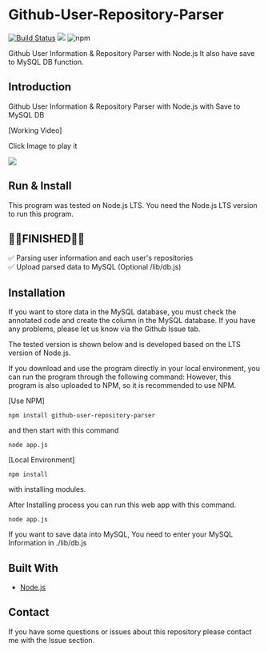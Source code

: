 # Github-User-Repository-Parser

[![Build Status](https://travis-ci.org/writingdeveloper/Github-User-Repository-Parser.svg?branch=master)](https://travis-ci.org/writingdeveloper/Github-User-Repository-Parser) ![](https://img.shields.io/badge/Code%20Statue-Close-red.svg) ![npm](https://img.shields.io/npm/dt/github-user-repository-parser)

Github User Information & Repository Parser with Node.js
It also have save to MySQL DB function.

## Introduction

Github User Information & Repository Parser with Node.js with Save to MySQL DB

[Working Video]

Click Image to play it

[![](http://img.youtube.com/vi/L0hq0gtrvYo/0.jpg)](http://www.youtube.com/watch?v=L0hq0gtrvYo)

## Run & Install

This program was tested on Node.js LTS. You need the Node.js LTS version to run this program.

## 👨‍💻FINISHED👨‍💻

✅ Parsing user information and each user's repositories  
✅ Upload parsed data to MySQL (Optional /lib/db.js)

## Installation

If you want to store data in the MySQL database, you must check the annotated code and create the column in the MySQL database. If you have any problems, please let us know via the Github Issue tab.

The tested version is shown below and is developed based on the LTS version of Node.js.

If you download and use the program directly in your local environment, you can run the program through the following command: However, this program is also uploaded to NPM, so it is recommended to use NPM.

[Use NPM]

```
npm install github-user-repository-parser
```

and then start with this command

```
node app.js
```

[Local Environment]

```
npm install
```

with installing modules.

After Installing process you can run this web app with this command.

```
node app.js
```

If you want to save data into MySQL, You need to enter your MySQL Information in ./lib/db.js

## Built With

- [Node.js](https://nodejs.org)

## Contact

If you have some questions or issues about this repository please contact me with the Issue section.
